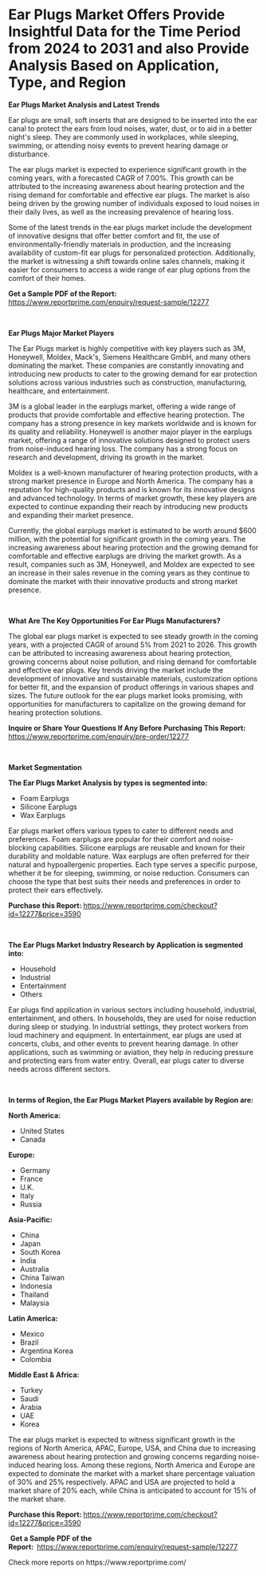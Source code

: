 <p><h1>Ear Plugs Market Offers Provide Insightful Data for the Time Period from 2024 to 2031 and also Provide Analysis Based on Application, Type, and Region</h1></p><p><strong>Ear Plugs Market Analysis and Latest Trends</strong></p>
<p><p>Ear plugs are small, soft inserts that are designed to be inserted into the ear canal to protect the ears from loud noises, water, dust, or to aid in a better night's sleep. They are commonly used in workplaces, while sleeping, swimming, or attending noisy events to prevent hearing damage or disturbance.</p><p>The ear plugs market is expected to experience significant growth in the coming years, with a forecasted CAGR of 7.00%. This growth can be attributed to the increasing awareness about hearing protection and the rising demand for comfortable and effective ear plugs. The market is also being driven by the growing number of individuals exposed to loud noises in their daily lives, as well as the increasing prevalence of hearing loss.</p><p>Some of the latest trends in the ear plugs market include the development of innovative designs that offer better comfort and fit, the use of environmentally-friendly materials in production, and the increasing availability of custom-fit ear plugs for personalized protection. Additionally, the market is witnessing a shift towards online sales channels, making it easier for consumers to access a wide range of ear plug options from the comfort of their homes.</p></p>
<p><strong>Get a Sample PDF of the Report:&nbsp;</strong> <a href="https://www.reportprime.com/enquiry/request-sample/12277">https://www.reportprime.com/enquiry/request-sample/12277</a></p>
<p>&nbsp;</p>
<p><strong>Ear Plugs Major Market Players</strong></p>
<p><p>The Ear Plugs market is highly competitive with key players such as 3M, Honeywell, Moldex, Mack's, Siemens Healthcare GmbH, and many others dominating the market. These companies are constantly innovating and introducing new products to cater to the growing demand for ear protection solutions across various industries such as construction, manufacturing, healthcare, and entertainment.</p><p>3M is a global leader in the earplugs market, offering a wide range of products that provide comfortable and effective hearing protection. The company has a strong presence in key markets worldwide and is known for its quality and reliability. Honeywell is another major player in the earplugs market, offering a range of innovative solutions designed to protect users from noise-induced hearing loss. The company has a strong focus on research and development, driving its growth in the market.</p><p>Moldex is a well-known manufacturer of hearing protection products, with a strong market presence in Europe and North America. The company has a reputation for high-quality products and is known for its innovative designs and advanced technology. In terms of market growth, these key players are expected to continue expanding their reach by introducing new products and expanding their market presence.</p><p>Currently, the global earplugs market is estimated to be worth around $600 million, with the potential for significant growth in the coming years. The increasing awareness about hearing protection and the growing demand for comfortable and effective earplugs are driving the market growth. As a result, companies such as 3M, Honeywell, and Moldex are expected to see an increase in their sales revenue in the coming years as they continue to dominate the market with their innovative products and strong market presence.</p></p>
<p>&nbsp;</p>
<p><strong>What Are The Key Opportunities For Ear Plugs Manufacturers?</strong></p>
<p><p>The global ear plugs market is expected to see steady growth in the coming years, with a projected CAGR of around 5% from 2021 to 2026. This growth can be attributed to increasing awareness about hearing protection, growing concerns about noise pollution, and rising demand for comfortable and effective ear plugs. Key trends driving the market include the development of innovative and sustainable materials, customization options for better fit, and the expansion of product offerings in various shapes and sizes. The future outlook for the ear plugs market looks promising, with opportunities for manufacturers to capitalize on the growing demand for hearing protection solutions.</p></p>
<p><strong>Inquire or Share Your Questions If Any Before Purchasing This Report:</strong> <a href="https://www.reportprime.com/enquiry/pre-order/12277">https://www.reportprime.com/enquiry/pre-order/12277</a></p>
<p>&nbsp;</p>
<p><strong>Market Segmentation</strong></p>
<p><strong>The Ear Plugs Market Analysis by types is segmented into:</strong></p>
<p><ul><li>Foam Earplugs</li><li>Silicone Earplugs</li><li>Wax Earplugs</li></ul></p>
<p><p>Ear plugs market offers various types to cater to different needs and preferences. Foam earplugs are popular for their comfort and noise-blocking capabilities. Silicone earplugs are reusable and known for their durability and moldable nature. Wax earplugs are often preferred for their natural and hypoallergenic properties. Each type serves a specific purpose, whether it be for sleeping, swimming, or noise reduction. Consumers can choose the type that best suits their needs and preferences in order to protect their ears effectively.</p></p>
<p><strong>Purchase this Report:&nbsp;</strong><a href="https://www.reportprime.com/checkout?id=12277&price=3590">https://www.reportprime.com/checkout?id=12277&price=3590</a></p>
<p>&nbsp;</p>
<p><strong>The Ear Plugs Market Industry Research by Application is segmented into:</strong></p>
<p><ul><li>Household</li><li>Industrial</li><li>Entertainment</li><li>Others</li></ul></p>
<p><p>Ear plugs find application in various sectors including household, industrial, entertainment, and others. In households, they are used for noise reduction during sleep or studying. In industrial settings, they protect workers from loud machinery and equipment. In entertainment, ear plugs are used at concerts, clubs, and other events to prevent hearing damage. In other applications, such as swimming or aviation, they help in reducing pressure and protecting ears from water entry. Overall, ear plugs cater to diverse needs across different sectors.</p></p>
<p>&nbsp;</p>
<p><strong>In terms of Region, the Ear Plugs Market Players available by Region are:</strong></p>
<p>
    <p> <strong> North America: </strong>
        <ul>
            <li>United States</li>
            <li>Canada</li>
        </ul>
        </p> 
    <p> <strong> Europe: </strong>
        <ul>
            <li>Germany</li>
            <li>France</li>
            <li>U.K.</li>
            <li>Italy</li>
            <li>Russia</li>
        </ul>
        </p> 
    <p> <strong> Asia-Pacific: </strong>
        <ul>
            <li>China</li>
            <li>Japan</li>
            <li>South Korea</li>
            <li>India</li>
            <li>Australia</li>
            <li>China Taiwan</li>
            <li>Indonesia</li>
            <li>Thailand</li>
            <li>Malaysia</li>
        </ul>
        </p> 
    <p> <strong> Latin America: </strong>
        <ul>
            <li>Mexico</li>
            <li>Brazil</li>
            <li>Argentina Korea</li>
            <li>Colombia</li>
        </ul>
        </p> 
    <p> <strong> Middle East & Africa: </strong>
        <ul>
            <li>Turkey</li>
            <li>Saudi</li>
            <li>Arabia</li>
            <li>UAE</li>
            <li>Korea</li>
        </ul>
    </p>
    </p>
<p><p>The ear plugs market is expected to witness significant growth in the regions of North America, APAC, Europe, USA, and China due to increasing awareness about hearing protection and growing concerns regarding noise-induced hearing loss. Among these regions, North America and Europe are expected to dominate the market with a market share percentage valuation of 30% and 25% respectively. APAC and USA are projected to hold a market share of 20% each, while China is anticipated to account for 15% of the market share.</p></p>
<p><strong>Purchase this Report: </strong><a href="https://www.reportprime.com/checkout?id=12277&price=3590">https://www.reportprime.com/checkout?id=12277&price=3590</a></p>
<p>&nbsp;<strong>Get a Sample PDF of the Report:&nbsp;&nbsp;</strong><a href="https://www.reportprime.com/enquiry/request-sample/12277">https://www.reportprime.com/enquiry/request-sample/12277</a></p>
<p><strong></strong></p>
<p>Check more reports on https://www.reportprime.com/</p>